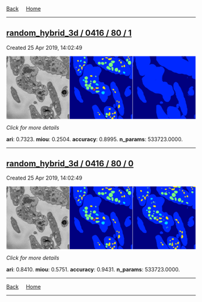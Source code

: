 
[Back](..)&nbsp;&nbsp;&nbsp;&nbsp;&nbsp;[Home](https://leapmanlab.github.io/snapshots)

---

<div class="summary"><a href="1"><h2>random_hybrid_3d / 0416 / 80 / 1</h2></a><p>Created 25 Apr 2019, 14:02:49
</p><a href="1"><img src="1/media/summary.png" align="center"></a><p>
<i>Click for more details</i>
</p></div>

**ari**: 0.7323. **miou**: 0.2504. **accuracy**: 0.8995. **n_params**: 533723.0000. 

---

<div class="summary"><a href="0"><h2>random_hybrid_3d / 0416 / 80 / 0</h2></a><p>Created 25 Apr 2019, 14:02:49
</p><a href="0"><img src="0/media/summary.png" align="center"></a><p>
<i>Click for more details</i>
</p></div>

**ari**: 0.8410. **miou**: 0.5751. **accuracy**: 0.9431. **n_params**: 533723.0000. 

---

[Back](..)&nbsp;&nbsp;&nbsp;&nbsp;&nbsp;[Home](https://leapmanlab.github.io/snapshots)

---